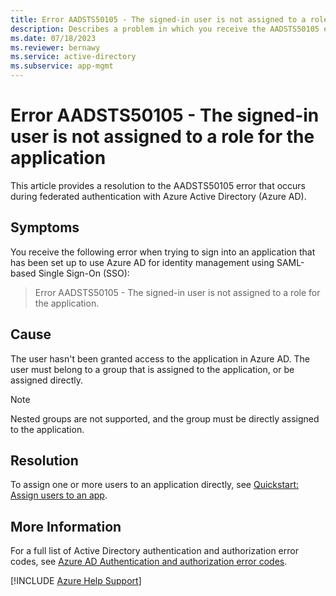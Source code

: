 ```yaml
---
title: Error AADSTS50105 - The signed-in user is not assigned to a role for the application.
description: Describes a problem in which you receive the AADSTS50105 error when you sign in to a SAML-based configured app with Azure AD SSO.
ms.date: 07/18/2023
ms.reviewer: bernawy
ms.service: active-directory
ms.subservice: app-mgmt
---
```

# Error AADSTS50105 - The signed-in user is not assigned to a role for the application

This article provides a resolution to the AADSTS50105 error that occurs during federated authentication with Azure Active Directory (Azure AD).

## Symptoms

You receive the following error when trying to sign into an application that has been set up to use Azure AD for identity management using SAML-based Single Sign-On (SSO):

>Error AADSTS50105 - The signed-in user is not assigned to a role for the application.

## Cause

The user hasn't been granted access to the application in Azure AD. The user must belong to a group that is assigned to the application, or be assigned directly. 

>[!Note]
>Nested groups are not supported, and the group must be directly assigned to the application.

## Resolution

 To assign one or more users to an application directly, see [Quickstart: Assign users to an app](/azure/active-directory/manage-apps/add-application-portal-assign-users).

## More Information

For a full list of Active Directory authentication and authorization error codes, see [Azure AD Authentication and authorization error codes](/azure/active-directory/develop/reference-aadsts-error-codes).

[!INCLUDE [Azure Help Support](../../includes/azure-help-support.md)]
